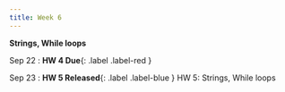 ```yaml
---
title: Week 6
---
```


**Strings, While loops**

Sep 22
:  **HW 4 Due**{: .label .label-red }

Sep 23
:  **HW 5 Released**{: .label .label-blue } HW 5: Strings, While loops

